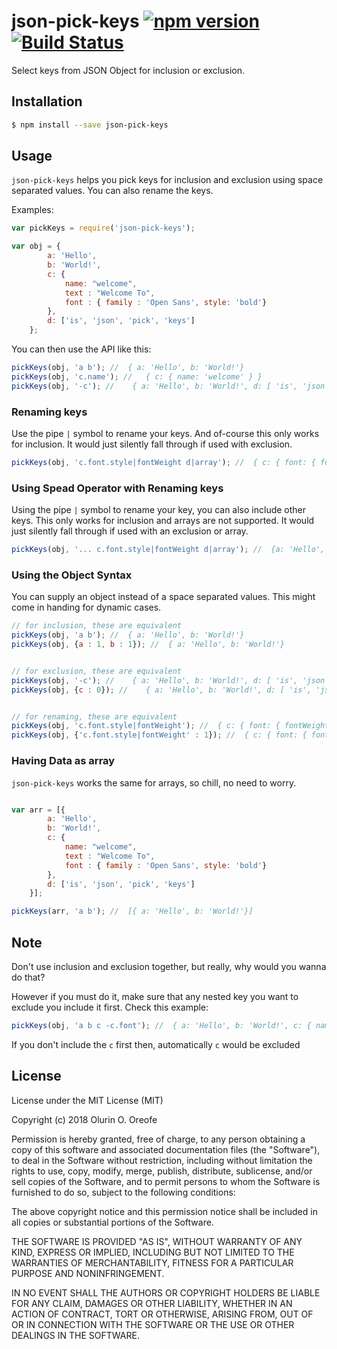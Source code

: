 # json-pick-keys [![npm version](https://badge.fury.io/js/json-pick-keys.svg)](https://badge.fury.io/js/json-pick-keys) [![Build Status](https://travis-ci.org/oreofeolurin/json-pick-keys.svg?branch=master)](https://travis-ci.org/oreofeolurin/json-pick-keys)

Select keys from JSON Object for inclusion or exclusion.


## Installation

```bash
$ npm install --save json-pick-keys
```


## Usage

`json-pick-keys` helps you pick keys for inclusion and exclusion using space separated values. You can also rename the keys.

Examples:

```javascript
var pickKeys = require('json-pick-keys');

var obj = {
        a: 'Hello',
        b: 'World!',
        c: {
            name: "welcome",
            text : "Welcome To",
            font : { family : 'Open Sans', style: 'bold'}
        },
        d: ['is', 'json', 'pick', 'keys']
    };
```

You can then use the API like this:

```javascript
pickKeys(obj, 'a b'); //  { a: 'Hello', b: 'World!'}
pickKeys(obj, 'c.name'); //   { c: { name: 'welcome' } }
pickKeys(obj, '-c'); //    { a: 'Hello', b: 'World!', d: [ 'is', 'json', 'pick', 'keys' ] }

```


### Renaming keys
Use the pipe `|` symbol to rename your keys. And of-course this only works for inclusion. It would just silently fall through if used with
exclusion.

```javascript
pickKeys(obj, 'c.font.style|fontWeight d|array'); //  { c: { font: { fontWeight: 'bold' } }, array: [ 'is', 'json', 'pick', 'keys' ] }

```


### Using Spead Operator with Renaming keys
Using the pipe  `|` symbol to rename your key, you can also include other keys. This only works for inclusion and arrays are not supported. It would just silently fall through if used with an exclusion or array.

```javascript
pickKeys(obj, '... c.font.style|fontWeight d|array'); //  {a: 'Hello', b: 'World!',  c: { font: { fontWeight: 'bold' } }, array: [ 'is', 'json', 'pick', 'keys' ] }

```

### Using the Object Syntax
You can supply an object instead of a space separated values. This might come in handing for dynamic cases.

```javascript
// for inclusion, these are equivalent
pickKeys(obj, 'a b'); //  { a: 'Hello', b: 'World!'}
pickKeys(obj, {a : 1, b : 1}); //  { a: 'Hello', b: 'World!'}


// for exclusion, these are equivalent
pickKeys(obj, '-c'); //    { a: 'Hello', b: 'World!', d: [ 'is', 'json', 'pick', 'keys' ] }
pickKeys(obj, {c : 0}); //    { a: 'Hello', b: 'World!', d: [ 'is', 'json', 'pick', 'keys' ] }


// for renaming, these are equivalent
pickKeys(obj, 'c.font.style|fontWeight'); //  { c: { font: { fontWeight: 'bold' } } }
pickKeys(obj, {'c.font.style|fontWeight' : 1}); //  { c: { font: { fontWeight: 'bold' } } }

```

### Having Data as array
`json-pick-keys` works the same for arrays, so chill, no need to worry.


```javascript

var arr = [{
        a: 'Hello',
        b: 'World!',
        c: {
            name: "welcome",
            text : "Welcome To",
            font : { family : 'Open Sans', style: 'bold'}
        },
        d: ['is', 'json', 'pick', 'keys']
    }];

pickKeys(arr, 'a b'); //  [{ a: 'Hello', b: 'World!'}]

```

## Note
Don't use inclusion and exclusion together, but really, why would you wanna do that?

However if you must do it, make sure that any nested key you want to exclude you include it first. Check this example:

```javascript
pickKeys(obj, 'a b c -c.font'); //  { a: 'Hello', b: 'World!', c: { name: 'welcome', text: 'Welcome To' } }

```

If you don't include the `c` first then, automatically `c` would be excluded


## License

License under the MIT License (MIT)

Copyright (c) 2018 Olurin O. Oreofe

Permission is hereby granted, free of charge, to any person obtaining a copy of this software and associated documentation files (the "Software"), to deal in the Software without restriction, including without limitation the rights to use, copy, modify, merge, publish, distribute, sublicense, and/or sell copies of the Software, and to permit persons to whom the Software is furnished to do so, subject to the following conditions:

The above copyright notice and this permission notice shall be included in all copies or substantial portions of the Software.

THE SOFTWARE IS PROVIDED "AS IS", WITHOUT WARRANTY OF ANY KIND, EXPRESS OR IMPLIED, INCLUDING BUT NOT LIMITED TO THE WARRANTIES OF MERCHANTABILITY, FITNESS FOR A PARTICULAR PURPOSE AND NONINFRINGEMENT. 

IN NO EVENT SHALL THE AUTHORS OR COPYRIGHT HOLDERS BE LIABLE FOR ANY CLAIM, DAMAGES OR OTHER LIABILITY, WHETHER IN AN ACTION OF CONTRACT, TORT OR OTHERWISE, ARISING FROM, OUT OF OR IN CONNECTION WITH THE SOFTWARE OR THE USE OR OTHER DEALINGS IN THE SOFTWARE.

